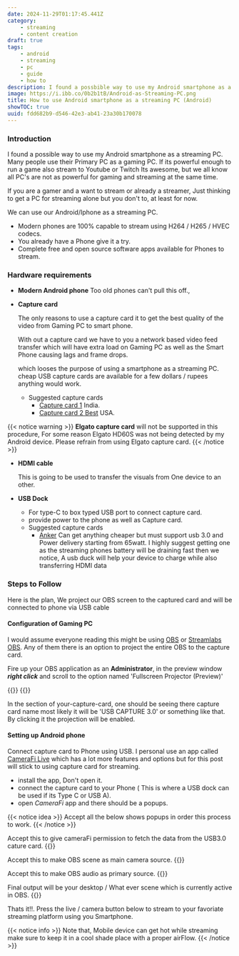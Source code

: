 ```yaml
---
date: 2024-11-29T01:17:45.441Z
category:
    - streaming
    - content creation
draft: true
tags:
    - android
    - streaming
    - pc
    - guide
    - how to
description: I found a possbible way to use my Android smartphone as a streaming PC. I will write about it here.
image: https://i.ibb.co/0b2b1tB/Android-as-Streaming-PC.png
title: How to use Android smartphone as a streaming PC (Android)
showTOC: true
uuid: fdd682b9-d546-42e3-ab41-23a30b170078
---
```


### Introduction

I found a possible way to use my Android smartphone as a streaming PC. Many people use their Primary PC as a gaming PC. If its powerful enough to run a game also stream to Youtube or Twitch Its awesome, but we all know all PC's are not as powerful for gaming and streaming at the same time. 

If you are a gamer and a want to stream or already a streamer, Just thinking to get a PC for streaming alone but you don't to, at least for now. 

We can use our Android/Iphone as a streaming PC.

- Modern phones are 100% capable to stream using H264 / H265 / HVEC codecs.
- You already have a Phone give it a try. 
- Complete free and open source software apps available for Phones to stream. 

### Hardware requirements

- **Modern Android phone**
  Too old phones can't pull this off., 

- **Capture card**

    The only reasons to use a capture card it to get the best quality of the video from Gaming PC to smart phone.

    With out a capture card we have to you a network based video feed transfer which will have extra load on Gaming PC as well as the Smart Phone causing lags and frame drops.

    which looses the purpose of using a smartphone as a streaming PC.
    cheap USB capture cards are available for a few dollars / rupees anything would work.

    - Suggested capture cards
        - [Capture card 1](https://amzn.to/3BbtAhP) India. 
        - [Capture card 2 Best](https://www.amazon.com/Capture-External-Camcorder-Recorder-Streaming/dp/B0C9ZZPTH3/ref=sr_1_6?crid=JH9RNKAOOPTK&dib=eyJ2IjoiMSJ9.Tfup76r8Q1bpYGxQCWANZZ7FL9qi9N8sVdlkIyCR7MFzerAuYLASEdXq4Zfu_2cWtkHuGXfBKC8dlBybC7NxdM-XFYJpCVuR9tq9CcV_Vr643g8n9XX_vb2UJVJEY9WFlz9zkuZVafqyX8Fv-aPk3UoePSkaedgku3SC0NMJrdv5l1AjE7TzpvNN7y1euOcmOqoWtUMjlmPnqMWZ4L53twPBuT8PlOdBxwXxq4Q8Uec.iBbU4Gu5CfeddiGv-09Ny-YpxvfBEwpTNNr5iiJ7La4&dib_tag=se&keywords=camlink&qid=1733803009&sprefix=camlink%2Caps%2C113&sr=8-6) USA.

{{< notice warning >}}
**Elgato capture card** will not be supported in this procedure, For some reason Elgato HD60S was not being detected by my Android device. Please refrain from using Elgato capture card.
{{< /notice >}}

- **HDMI cable**

    This is going to be used to transfer the visuals from One device to an other.

- **USB Dock**
    - For type-C to box typed USB port to connect capture card. 
    - provide power to the phone as well as Capture card.
    - Suggested capture cards
        -  [Anker](https://www.amazon.com/Anker-DisplayPort-Delivery-Ethernet-microSD/dp/B09Q5V9G5P/ref=sr_1_10?crid=25PXBAI95M38E&dib=eyJ2IjoiMSJ9.5yhcDEZKxfubgYe0TvubBnQ6gLDhtjfXMCCqHjCoD5ZSRlb74veHlKk4tG9vkGeBSmBbCfj8qPqZEC4Dl9fC1tcdMlVQH9mucoQCKhjU1kISBFh5WblFnQyrvqHiyGTbCMppD3bxy2zuPvlUUJEmPdt3q2ywpISknPvUnZZXnvBkeTsfXhtDKnNAwfgfPIrfaB5GLUVukoOhfTgf4b6JQZ2mBFUZDB7sZ0qWYDrFfoBdfnm6judKuP02L5tSpFpXUIvK411LU45tiSS_ciwI6mVyKR__rDsVJL2xL39jNfo.FuHQAaLRuPEHMMsk2wmf9QD4ubQg4Hr7WmwiFlV1-cs&dib_tag=se&keywords=anker+docking+station&qid=1733804015&s=electronics&sprefix=anker+docking+station+%2Celectronics%2C92&sr=1-10) Can get anything cheaper but must support usb 3.0 and Power delivery starting from 65watt.
    I highly suggest getting one as the streaming phones battery will be draining fast then we notice, A usb duck will help your device to charge while 
    also transferring HDMI data

### Steps to Follow

Here is the plan, We project our OBS screen to the captured card and will be connected to phone via USB cable

#### Configuration of Gaming PC

I would assume everyone reading this might be using [OBS](https://obsproject.com/) or [Streamlabs OBS](https://streamlabs.com/). Any of them there is an option to project the entire OBS to the capture card. 

Fire up your OBS application as an **Administrator**, in the preview window ***right click*** and scroll to the option named 'Fullscreen Projector (Preview)' 

{{<image url="https://i.ibb.co/s3rXNkh/preview-Click.png">}}
{{<image url="https://i.ibb.co/R9t1JQg/select-capture-card.png">}}

In the section of your-capture-card, one should be seeing there capture card name most likely it will be 'USB CAPTURE 3.0' or something like that. 
By clicking it the projection will be enabled. 

#### Setting up Android phone
Connect capture card to Phone using USB. I personal use an app called [CameraFi Live](https://play.google.com/store/apps/details?id=com.vaultmicro.camerafi.live&hl=en-US&pli=1) which has a lot more features and options but for this post will stick to using capture card for streaming. 

- install the app, Don't open it. 
- connect the capture card to your Phone ( This is where a USB dock can be used if its Type C or USB A).
- open *CameraFi* app and there should be a popups. 

{{< notice idea >}}
Accept all the below shows popups in order this process to work.
{{< /notice >}}

Accept this to give cameraFi permission to fetch the data from the USB3.0 cature card.
{{<image url="https://i.ibb.co/LgDGqbW/Screenshot-20241128-212328.png">}}

Accept this to make OBS scene as main camera source.
{{<image url="https://i.ibb.co/mJkQmZN/Screenshot-20241128-212335.png">}}

Accept this to make OBS audio as primary source.
{{<image url="https://i.ibb.co/Xt89LFw/Screenshot-20241128-212341.png">}}

Final output will be your desktop / What ever scene which is currently active in OBS.
{{<image url="https://i.ibb.co/fY935H5/Screenshot-20241128-212346.png">}}

Thats it!!. Press the live / camera button below to stream to your favoriate streaming platform using you Smartphone.

{{< notice info >}}
 Note that, Mobile device can get hot while streaming make sure to keep it in a cool shade place with a proper airFlow.
{{< /notice >}}